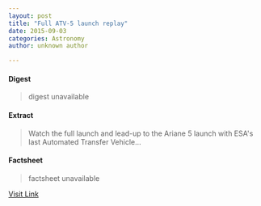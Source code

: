 ```yaml
---
layout: post
title: "Full ATV-5 launch replay"
date: 2015-09-03
categories: Astronomy
author: unknown author

---
```



#### Digest
>digest unavailable

#### Extract
>Watch the full launch and lead-up to the Ariane 5 launch with ESA's last Automated Transfer Vehicle...

#### Factsheet
>factsheet unavailable

[Visit Link](http://www.esa.int/ESA_Multimedia/Videos/2014/07/ATV-5_liftoff_full_replay)


